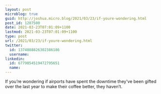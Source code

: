 ```yaml
---
layout: post
microblog: true
guid: http://joshua.micro.blog/2021/03/23/if-youre-wondering.html
post_id: 1287500
date: 2021-03-23T07:01:09+1100
lastmod: 2021-03-23T07:01:09+1100
type: post
url: /2021/03/23/if-youre-wondering.html
twitter:
  id: 1374088826302386186
  username: 
linkedin:
  id: 6779854519472795651
  name: 
---
```

If you’re wondering if airports have spent the downtime they've been gifted over the last year to make their coffee better, they haven’t.
